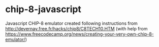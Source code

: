 # chip-8-javascript
Javascript CHIP-8 emulator created following instructions from http://devernay.free.fr/hacks/chip8/C8TECH10.HTM (with help from https://www.freecodecamp.org/news/creating-your-very-own-chip-8-emulator/)